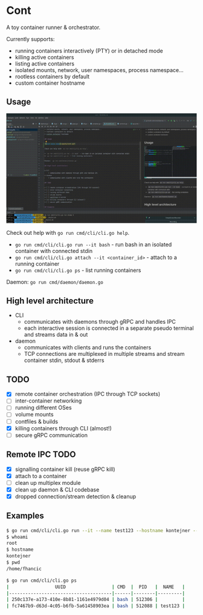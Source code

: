 # Cont

A toy container runner & orchestrator.

Currently supports:

* running containers interactively (PTY) or in detached mode
* killing active containers
* listing active containers
* isolated mounts, network, user namespaces, process namespace...
* rootless containers by default
* custom container hostname

## Usage

![cont basic demo](assets/cont.gif)

Check out help with `go run cmd/cli/cli.go help`.

* `go run cmd/cli/cli.go run --it bash` - run bash in an isolated container with connected stdin
* `go run cmd/cli/cli.go attach --it <container_id>` - attach to a running container
* `go run cmd/cli/cli.go ps` - list running containers

Daemon: `go run cmd/daemon/daemon.go`

## High level architecture

* CLI
    * communicates with daemons through gRPC and handles IPC
    * each interactive session is connected in a separate pseudo terminal and streams data in & out
* daemon
    * communicates with clients and runs the containers
    * TCP connections are multiplexed in multiple streams and stream container stdin, stdout & stderrs

## TODO

* [x] remote container orchestration (IPC through TCP sockets)
* [ ] inter-container networking
* [ ] running different OSes
* [ ] volume mounts
* [ ] contfiles & builds
* [x] killing containers through CLI (almost!)
* [ ] secure gRPC communication

## Remote IPC TODO

* [x] signalling container kill (reuse gRPC kill)
* [x] attach to a container
* [ ] clean up multiplex module
* [x] clean up daemon & CLI codebase
* [x] dropped connection/stream detection & cleanup

## Examples

```bash
$ go run cmd/cli/cli.go run --it --name test123 --hostname kontejner --workdir /home/fhancic bash
$ whoami
root
$ hostname
kontejner
$ pwd
/home/fhancic

```

```bash
$ go run cmd/cli/cli.go ps
|                 UUID                 | CMD  |  PID   |  NAME   |
|--------------------------------------|------|--------|---------|
| 250c137e-a173-410e-8b81-1161e4979d04 | bash | 512306 |         |
| fc7467b9-d63d-4c05-b6fb-5a61458903ea | bash | 512088 | test123 |
```